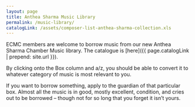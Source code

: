 ```yaml
---
layout: page
title: Anthea Sharma Music Library
permalink: /music-library/
catalogLink: /assets/composer-list-anthea-sharma-collection.xls
---
```

ECMC members are welcome to borrow music from our new Anthea Sharma 
Chamber Music library. The catalogue is [here]({{ page.catalogLink | prepend: site.url }}).

By clicking onto the Box column and a/z, you should be able to convert it to whatever category of music is most relevant to you.

If you want to borrow something, apply to the guardian of that particular box. Almost all the music is in good, mostly excellent, condition, and cries out to be borrowed – though not for so long that you forget it isn’t yours.
